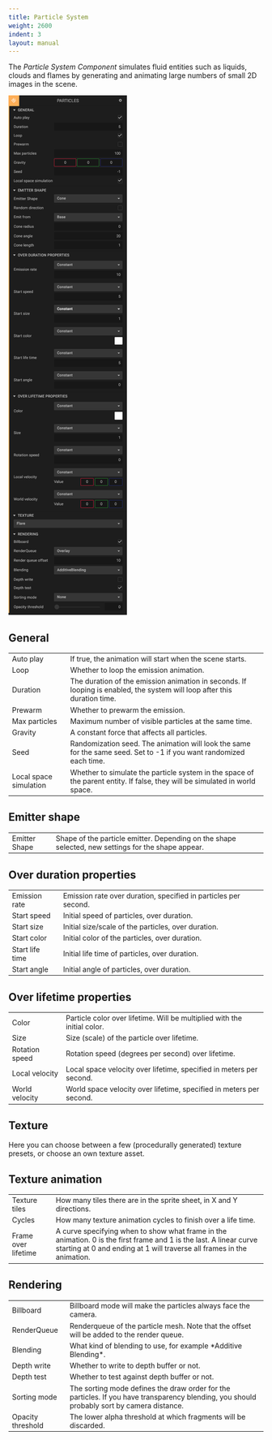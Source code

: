 ```yaml
---
title: Particle System
weight: 2600
indent: 3
layout: manual
---
```

The *Particle System Component* simulates fluid entities such as liquids, clouds and flames by generating and animating large numbers of small 2D images in the scene.

![](particle-component.png)

## General

<table class="table">
<tr>
	<td>Auto play</td>
	<td>If true, the animation will start when the scene starts.</td>
</tr>
<tr>
	<td>Loop</td>
	<td>Whether to loop the emission animation.</td>
</tr>
<tr>
	<td>Duration</td>
	<td>The duration of the emission animation in seconds. If looping is enabled, the system will loop after this duration time.</td>
</tr>
<tr>
	<td>Prewarm</td>
	<td>Whether to prewarm the emission.</td>
</tr>
<tr>
	<td>Max particles</td>
	<td>Maximum number of visible particles at the same time.</td>
</tr>
<tr>
	<td>Gravity</td>
	<td>A constant force that affects all particles.</td>
</tr>
<tr>
	<td>Seed</td>
	<td>Randomization seed. The animation will look the same for the same seed. Set to -1 if you want randomized each time.</td>
</tr>
<tr>
	<td>Local space simulation</td>
	<td>Whether to simulate the particle system in the space of the parent entity. If false, they will be simulated in world space.</td>
</tr>
</table>

## Emitter shape

<table class="table">
<tr>
	<td>Emitter Shape</td>
	<td>Shape of the particle emitter. Depending on the shape selected, new settings for the shape appear.</td>
</tr>
</table>

## Over duration properties

<table class="table">
<tr>
	<td>Emission rate</td>
	<td>Emission rate over duration, specified in particles per second.</td>
</tr>
<tr>
	<td>Start speed</td>
	<td>Initial speed of particles, over duration.</td>
</tr>
<tr>
	<td>Start size</td>
	<td>Initial size/scale of the particles, over duration.</td>
</tr>
<tr>
	<td>Start color</td>
	<td>Initial color of the particles, over duration.</td>
</tr>
<tr>
	<td>Start life time</td>
	<td>Initial life time of particles, over duration.</td>
</tr>
<tr>
	<td>Start angle</td>
	<td>Initial angle of particles, over duration.</td>
</tr>
</table>

## Over lifetime properties

<table class="table">
<tr>
	<td>Color</td>
	<td>Particle color over lifetime. Will be multiplied with the initial color.</td>
</tr>
<tr>
	<td>Size</td>
	<td>Size (scale) of the particle over lifetime.</td>
</tr>
<tr>
	<td>Rotation speed</td>
	<td>Rotation speed (degrees per second) over lifetime.</td>
</tr>
<tr>
	<td>Local velocity</td>
	<td>Local space velocity over lifetime, specified in meters per second.</td>
</tr>
<tr>
	<td>World velocity</td>
	<td>World space velocity over lifetime, specified in meters per second.</td>
</tr>
</table>

## Texture

Here you can choose between a few (procedurally generated) texture presets, or choose an own texture asset.

## Texture animation

<table class="table">
<tr>
	<td>Texture tiles</td>
	<td>How many tiles there are in the sprite sheet, in X and Y directions.</td>
</tr>
<tr>
	<td>Cycles</td>
	<td>How many texture animation cycles to finish over a life time.</td>
</tr>
<tr>
	<td>Frame over lifetime</td>
	<td>A curve specifying when to show what frame in the animation. 0 is the first frame and 1 is the last. A linear curve starting at 0 and ending at 1 will traverse all frames in the animation.</td>
</tr>
</table>

## Rendering

<table class="table">
<tr>
	<td>Billboard</td>
	<td>Billboard mode will make the particles always face the camera.</td>
</tr>
<tr>
	<td>RenderQueue</td>
	<td>Renderqueue of the particle mesh. Note that the offset will be added to the render queue.</td>
</tr>
<tr>
	<td>Blending</td>
	<td>What kind of blending to use, for example *Additive Blending*.</td>
</tr>
<tr>
	<td>Depth write</td>
	<td>Whether to write to depth buffer or not.</td>
</tr>
<tr>
	<td>Depth test</td>
	<td>Whether to test against depth buffer or not.</td>
</tr>
<tr>
	<td>Sorting mode</td>
	<td>The sorting mode defines the draw order for the particles. If you have transparency blending, you should probably sort by camera distance.</td>
</tr>
<tr>
	<td>Opacity threshold</td>
	<td>The lower alpha threshold at which fragments will be discarded.</td>
</tr>
</table>